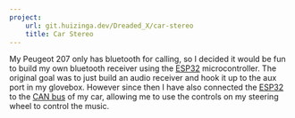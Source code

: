 ```yaml
---
project:
    url: git.huizinga.dev/Dreaded_X/car-stereo
    title: Car Stereo
---
```


My Peugeot 207 only has bluetooth for calling, so I decided it would be fun to build my own bluetooth receiver using the [ESP32] microcontroller.
The original goal was to just build an audio receiver and hook it up to the aux port in my glovebox.
However since then I have also connected the [ESP32] to the [CAN bus] of my car, allowing me to use the controls on my steering wheel to control the music.

[ESP32]: https://en.wikipedia.org/wiki/ESP32
[CAN bus]: https://en.wikipedia.org/wiki/CAN_bus
